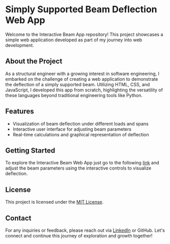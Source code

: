 # Simply Supported Beam Deflection Web App

Welcome to the Interactive Beam App repository! This project showcases a simple web application developed as part of my journey into web development.

## About the Project
As a structural engineer with a growing interest in software engineering, I embarked on the challenge of creating a web application to demonstrate the deflection of a simply supported beam. Utilizing HTML, CSS, and JavaScript, I developed this app from scratch, highlighting the versatility of these languages beyond traditional engineering tools like Python.

## Features
- Visualization of beam deflection under different loads and spans
- Interactive user interface for adjusting beam parameters
- Real-time calculations and graphical representation of deflection

## Getting Started
To explore the Interactive Beam Web App just go to the following [link](https://rupanzil.github.io/interactive-beam/)
and adjust the beam parameters using the interactive controls to visualize deflection.

## License
This project is licensed under the [MIT License](LICENSE).

## Contact
For any inquiries or feedback, please reach out via [LinkedIn](https://www.linkedin.com/in/rupanzil-mamun-prince/) or GitHub. Let's connect and continue this journey of exploration and growth together!
